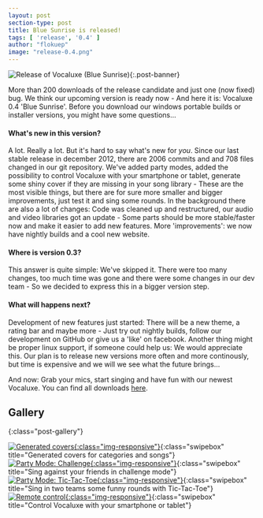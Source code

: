 ```yaml
---
layout: post
section-type: post
title: Blue Sunrise is released!
tags: [ 'release', '0.4' ]
author: "flokuep"
image: "release-0.4.png"
---
```

![Release of Vocaluxe (Blue Sunrise)]({{site.baseurl}}/img/posts/release-0.4.png){:.post-banner}

More than 200 downloads of the release candidate and just one (now fixed) bug. We think our upcoming version is ready now - And here it is: Vocaluxe 0.4 'Blue Sunrise'. Before you download our windows portable builds or installer versions, you might have some questions...

<!--more-->

#### What's new in this version?
A lot. Really a lot. But it's hard to say what's new for _you_. Since our last stable release in december 2012, there are 2006 commits and and 708 files changed in our git repository. We've added party modes, added the possibility to control Vocaluxe with your smartphone or tablet, generate some shiny cover if they are missing in your song library - These are the most visible things, but there are for sure more smaller and bigger improvements, just test it and sing some rounds. In the background there are also a lot of changes: Code was cleaned up and restructured, our audio and video libraries got an update - Some parts should be more stable/faster now and make it easier to add new features. More 'improvements': we now have nightly builds and a cool new website.

#### Where is version 0.3?
This answer is quite simple: We've skipped it. There were too many changes, too much time was gone and there were some changes in our dev team - So we decided to express this in a bigger version step.

#### What will happens next?
Development of new features just started: There will be a new theme, a rating bar and maybe more - Just try out nightly builds, follow our development on GitHub or give us a 'like' on facebook. Another thing might be proper linux support, if someone could help us: We would appreciate this. Our plan is to release new versions more often and more continously, but time is expensive and we will we see what the future brings...

And now: Grab your mics, start singing and have fun with our newest Vocaluxe. You can find all downloads [here]({{site.baseurl}}#download).

## Gallery

{:class="post-gallery"}

<!-- 
[![Generated covers]({{site.baseurl}}/img/posts/release-04_generated_cover.png){:class="img-responsive"}]({{site.baseurl}}/img/posts/release-04_generated_cover.png){:class="img-responsive" data-lightbox="screenshots" data-title="Generated covers for categories and songs"}
[![Party Mode: Challenge]({{site.baseurl}}/img/posts/release-04_challenge_mode.png){:class="img-responsive"}]({{site.baseurl}}/img/posts/release-04_challenge_mode.png){:class="img-responsive" data-lightbox="screenshots" data-title="Sing against your friends in challenge mode"}
[![Party Mode: Tic-Tac-Toe]({{site.baseurl}}/img/posts/release-04_tic_tac_toe.png){:class="img-responsive"}]({{site.baseurl}}/img/posts/release-04_tic_tac_toe.png){:class="img-responsive" data-lightbox="screenshots" data-title="Sing in two teams some funny rounds with Tic-Tac-Toe"}
[![Remote control]({{site.baseurl}}/img/posts/release-0.4_webserver.png){:class="img-responsive"}]({{site.baseurl}}/img/posts/release-0.4_webserver.png){:class="img-responsive" data-lightbox="screenshots" data-title="Control Vocaluxe with your smartphone or tablet"} -->

[![Generated covers]({{site.baseurl}}/img/posts/release-04_generated_cover.png){:class="img-responsive"}]({{site.baseurl}}/img/posts/release-04_generated_cover.png){:class="swipebox" title="Generated covers for categories and songs"}
[![Party Mode: Challenge]({{site.baseurl}}/img/posts/release-04_challenge_mode.png){:class="img-responsive"}]({{site.baseurl}}/img/posts/release-04_challenge_mode.png){:class="swipebox" title="Sing against your friends in challenge mode"}
[![Party Mode: Tic-Tac-Toe]({{site.baseurl}}/img/posts/release-04_tic_tac_toe.png){:class="img-responsive"}]({{site.baseurl}}/img/posts/release-04_tic_tac_toe.png){:class="swipebox" title="Sing in two teams some funny rounds with Tic-Tac-Toe"}
[![Remote control]({{site.baseurl}}/img/posts/release-0.4_webserver.png){:class="img-responsive"}]({{site.baseurl}}/img/posts/release-0.4_webserver.png){:class="swipebox" title="Control Vocaluxe with your smartphone or tablet"}

